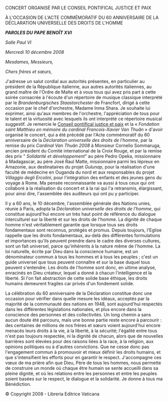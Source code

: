 CONCERT ORGANISÉ PAR LE CONSEIL PONTIFICAL JUSTICE ET PAIX

À L'OCCASION DE L'ACTE COMMÉMORATIF DU 60 ANNIVERSAIRE DE LA DÉCLARATION UNIVERSELLE DES DROITS DE L'HOMME

***PAROLES DU*** ***PAPE BENOÎT XVI***

*Salle Paul VI*

*Mercredi 10 décembre 2008*

*Mesdames, Messieurs,*

*Chers frères et sœurs,*

J'adresse un salut cordial aux autorités présentes, en particulier au président de la République italienne, aux autres autorités italiennes, au grand maître de l'Ordre de Malte et à vous tous qui avez pris part à cette soirée consacrée à l'écoute d'un répertoire de musique classique interprété par le *Brandenburgisches Staastorchester* de Francfort, dirigé à cette occasion par le chef d'orchestre, Madame Inma Shara. Je souhaite lui exprimer, ainsi qu'aux membres de l'orchestre, l'appréciation de tous pour le talent et la virtuosité avec lesquels ils ont interprété ce répertoire musical suggestif. Je remercie le [Conseil pontifical justice et paix](http://www.vatican.va/roman_curia/pontifical_councils/justpeace/index_fr.htm) et la « *Fondation saint Matthieu en mémoire du cardinal Francois-Xavier Van Thuân* » d'avoir organisé le concert, qui a été précédé par l'Acte commémoratif du 60 anniversaire de la *Déclaration universelle des droits de l'homme*, par la remise du prix *Cardinal Van Thuân 2008* à Monsieur Cornelio Sommaruga, ancien président du Comité international de la Croix Rouge, et par la remise des prix " *Solidarité et développement*" au père Pedro Opeka, missionnaire à Madagascar, au père José Raul Matte, missionnaire parmi les lépreux en Amazonie, aux destinataires du projet *Gulunap*, pour la réalisation d'une faculté de médecine en Ouganda du nord et aux responsables du projet *Villaggio degli Ercolini*, pour l'intégration des enfants et des jeunes gens du voyage à Rome. Ma pensée reconnaissante va aussi à tous ceux qui ont collaboré à la réalisation du concert et à la rai qui l'a retransmis, élargissant, pour ainsi dire, l'assemblée des auditeurs qui ont pu y participer.

Il y a 60 ans, le 10 décembre, l'assemblée générale des Nations unies, réunie à Paris, adopta la *Déclaration universelle des droits de l'homme*, qui constitue aujourd'hui encore un très haut point de référence du dialogue interculturel sur la liberté et sur les droits de l'homme. La dignité de chaque homme n'est véritablement garantie que lorsque tous ses droits fondamentaux sont reconnus, protégés et promus. Depuis toujours, l'Eglise rappelle que les droits fondamentaux, au-delà des différentes formulations et importances qu'ils peuvent prendre dans le cadre des diverses cultures, sont un fait universel, parce qu'inhérents à la nature même de l'homme. La loi naturelle, écrite par Dieu dans la conscience humaine, est un dénominateur commun à tous les hommes et à tous les peuples ; c'est un guide universel que tous peuvent connaître et sur la base duquel tous peuvent s'entendre. Les droits de l'homme sont donc, en ultime analyse, enracinés en Dieu créateur, lequel a donné à chacun l'intelligence et la liberté. Si l'on fait abstraction de cette solide base éthique, les droits humains demeurent fragiles car privés d'un fondement solide.

La célébration du 60 anniversaire de la Déclaration constitue donc une occasion pour vérifier dans quelle mesure les idéaux, acceptés par la majorité de la communauté des nations en 1948, sont aujourd'hui respectés dans les différentes législations nationales, et plus encore dans la conscience des personnes et des collectivités. Un long chemin a sans aucun doute été parcouru, mais une bonne partie reste encore à parcourir :  des centaines de millions de nos frères et sœurs voient aujourd'hui encore menacés leurs droits à la vie, à la liberté, à la sécurité; l'égalité entre tous n'est pas toujours respectée, ni la dignité de chacun, alors que de nouvelles barrières sont élevées pour des raisons liées à la race, à la religion, aux opinions politiques ou à d'autres convictions. Que ne cesse donc pas l'engagement commun à promouvoir et mieux définir les droits humains, et que s'intensifient les efforts pour en garantir le respect. J'accompagne ces vœux de ma prière afin que Dieu, Père de tous les hommes, nous permette de construire un monde où chaque être humain se sente accueilli dans sa pleine dignité, et où les relations entre les personnes et entre les peuples soient basées sur le respect, le dialogue et la solidarité. Je donne à tous ma Bénédiction.

© Copyright 2008 - Libreria Editrice Vaticana